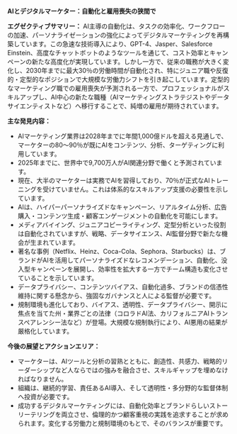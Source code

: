 **AIとデジタルマーケター：自動化と雇用喪失の狭間で**

**エグゼクティブサマリー：**
AI主導の自動化は、タスクの効率化、ワークフローの加速、パーソナライゼーションの強化によってデジタルマーケティングを再構築しています。この急速な技術導入により、GPT-4、Jasper、Salesforce Einstein、高度なチャットボットのようなツールを通じて、コスト効率とキャンペーンの新たな高度化が実現しています。しかし一方で、従来の職務が大きく変化し、2030年までに最大30％の労働時間が自動化され、特にジュニア職や反復的・定型的なポジションで大規模な労働力シフトを引き起こしています。定型的なマーケティング職での雇用喪失が予測される一方で、プロフェッショナルがスキルアップし、AI中心の新たな職種（AIマーケティングストラテジストやデータサイエンティストなど）へ移行することで、純増の雇用が期待されています。

**主な発見内容：**
- AIマーケティング業界は2028年までに年間1,000億ドルを超える見通しで、マーケターの80〜90％が既にAIをコンテンツ、分析、ターゲティングに利用しています。
- 2025年までに、世界中で9,700万人がAI関連分野で働くと予測されています。
- 現在、大半のマーケターは実務でAIを習得しており、70％が正式なAIトレーニングを受けていません。これは体系的なスキルアップ支援の必要性を示しています。
- AIは、ハイパーパーソナライズドなキャンペーン、リアルタイム分析、広告購入・コンテンツ生成・顧客エンゲージメントの自動化を可能にします。
- メディアバイイング、ジュニアコピーライティング、定型分析といった役割は自動化されていますが、戦略、データサイエンス、AI監督分野で新たな機会が生まれています。
- 著名な事例（Netflix、Heinz、Coca-Cola、Sephora、Starbucks）は、ブランドがAIを活用してパーソナライズドなレコメンデーション、自動化、没入型キャンペーンを展開し、効率性を拡大する一方でチーム構造も変化させていることを示しています。
- データプライバシー、コンテンツバイアス、自動化過多、ブランドの信憑性維持に関する懸念から、強固なガバナンスと人による監督が必要です。
- 規制環境も進化しており、バイアス、透明性、データプライバシー、開示に焦点を当てた州・業界ごとの法律（コロラドAI法、カリフォルニアAIトランスペアレンシー法など）が登場。大規模な規制執行により、AI悪用の結果が厳格化しています。

**今後の展望とアクションエリア：**
- マーケターは、AIツールと分析の習熟とともに、創造性、共感力、戦略的リーダーシップなど人ならではの強みを融合させ、スキルギャップを埋めなければなりません。
- 組織は、継続的学習、責任あるAI導入、そして透明性・多分野的な監督体制へ投資が必要です。
- 成功するデジタルマーケティングには、自動化効率とブランドらしいストーリーテリングを両立させ、倫理的かつ顧客重視の実践を追求することが求められます。変化する労働力と規制環境のもとで、そのバランスが重要です。